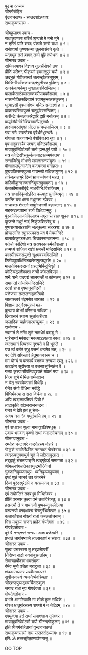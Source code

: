 पुढचा अध्याय  
श्रीगर्गसंहिता  
वृंदावनखण्ड - सप्तदशोऽध्यायः  
राधाकृष्णसंगमः -  
  
श्रीबहुलाश्व उवाच -  
राधाकृष्णस्य चरितं शृण्वतो मे मनो मुने ।  
न तृप्तिं याति शरदः पंकजे भ्रमरो यथा ॥ १ ॥  
रासेश्वर्या कृष्णपत्न्या तुलसीसेवने कृते ।  
यद्बभूव ततो ब्रह्मन् तन्मे ब्रूहि तपोधन ॥ २ ॥  
श्रीनारद उवाच -  
राधिकायाश्च विज्ञाय तुलसीसेवने तपः ।  
प्रीतिं परीक्षन् श्रीकृष्णो वृषभानुपुरं ययौ ॥ ३ ॥  
अद्‌भुतं गोपिकारूपं चलज्झंकारनूपुरम् ।  
किंकिणीघण्टिकाशब्दमंगुलीयकभूषितम् ॥ ४ ॥  
रत्नकंकणकेयूर मुक्ताहारविराजितम् ।  
बालार्कताटंकलसत्कबरीपाशकौशलम् ॥ ५ ॥  
नासामौक्तिकदिव्याभं श्यामकुन्तलसंकुलम् ।  
धृत्वाऽसौ वृषभानोश्च मन्दिरं सन्ददर्श ह ॥ ६ ॥  
प्राकारपरिखायुक्तं चतुर्द्वारसमन्वितम् ।  
करीन्द्रैः कंजलाकारैर्द्वारि द्वारि मनोहरम् ॥ ७ ॥  
वायुवेगैर्मनोवेगैश्चित्रवर्णैस्तुरंगमैः ।  
हारचामरसंयुक्तं प्रोल्लसन्मण्डपाजिरम् ॥ ८ ॥  
गवां गणैः सवत्सैश्च वृषैर्धर्मधुरन्धरैः ।  
गोपाला यत्र गायन्ते वंशीवेत्रधरा नृप ॥ ९ ॥  
वृषभानुवरस्यैवं पश्यन् मन्दिरकौशलम् ।  
मायायुवतिवेषोऽसौ ततो ह्यन्तःपुरं ययौ ॥ १० ॥  
यत्र कोटिरविस्फूर्जत्कपाटस्तम्भपंक्तयः ।  
रत्नाजिरेषु शोभन्ते ललनारत्नसंयुताः ॥ ११ ॥  
वीणातालमृदंगादीन् वादयन्त्यो मनोहराः ।  
पुष्पयष्टिसमायुक्ता गायन्त्यो राधिकागुणम् ॥ १२ ॥  
तस्मिन्नन्तःपुरे दिव्यं भ्राजच्चोपवनं महत् ।  
दाडिमीकुन्दमन्दारनिंबून्नतद्रुमावृतम् ॥ १३ ॥  
केतकीमालतीवृंदैः माधवीभिः विराजितम् ।  
तत्र राधानिकुंजोऽस्ति कल्पवृक्षसुगन्धिभृत् ॥ १४ ॥  
पतन्ति यत्र भ्रमरा मधुमत्ता नृपेश्वर ।  
गन्धाक्तः शीतलो वायुर्मन्दगामी वहत्यलम् ॥ १५ ॥  
सहस्रदलपद्मानां रजो विक्षेपयन्मुहुः ।  
पुंस्कोकिला कोकिलाश्च मयूराः सारसाः शुकाः ॥ १६ ॥  
कूजन्ते मधुरं नादं निकुंजशिखरेषु च ।  
पुष्पशय्यासहस्राणि जलकुल्याः सहस्रशः ॥ १७ ॥  
प्रोच्छलन्ति स्फुरत्स्फारा यत्र वै मेघमन्दिरे ।  
बालार्ककुण्डलधराः चित्रवस्त्राम्बराननाः ॥ १८ ॥  
वर्तन्ते कोटिशो यत्र सख्यस्तत्कर्मकौशलाः ।  
तन्मध्ये राधिका राज्ञी भ्रमन्ती मन्दिराजिरे ॥ १९ ॥  
काश्मीरपंकसंयुक्ते सूक्ष्मवस्त्रविराजिते ।  
शिरीषपुष्पक्षितिजदलैरागुल्फपूरके ॥ २० ॥  
मालतीमकरन्दानां क्षरद्‌भिर्बिन्दुभिर्वृते ।  
कोटिचंद्रप्रतीकाशा तन्वी कोमलविग्रहा ।  
शनैः शनैः पादपद्मं चालयन्ती च कोमलम् ॥ २१ ॥  
समागतां तां मणिमन्दिराजिरे  
     ददर्श राधा वृषभानुनन्दिनी ।  
यत्तेजसा तल्ललनाहृतत्विषो  
     जातास्त्वरं चंद्रमसेव तारकाः ॥ २२ ॥  
विज्ञाय तद्‌गौरवमुत्तमं मह-  
     दुत्थाय दोर्भ्यां परिरभ्य राधिका ।  
दिव्यासने स्थाप्य सुलोकरीत्या  
     जलादिकं चार्हणमारभच्छुभम् ॥ २३ ॥  
राधोवाच -  
स्वागतं ते सखि शुभे नामधेयं वदाशु मे ।  
भूरिभाग्यं ममैवाद्य भवत्याऽऽगतया स्वतः ॥ २४ ॥  
त्वत्समानं दिव्यरूपं दृश्यते न हि भूतले ।  
यत्र त्वं वर्तसे सुभ्रु पत्तनं धन्यमेव तत् ॥ २५ ॥  
वद देवि सविस्तारं हेतुमागमनस्य च ।  
मम योग्यं च यत्कार्यं वक्तव्यं तत्त्वया खलु ॥ २६ ॥  
कटाक्षेण सुदीप्त्या च वचसा सुस्मितेन वै ।  
गत्या कृत्या श्रीपतिवद्दृश्यते सांप्रतं मया ॥ २७ ॥  
नित्यं शुभे मे मिलनार्थमाव्रज  
     न चेत् स्वसंकेतमलं विधेहि ।  
येनैव संगो विधिना भवेद्धि  
     विधिर्भवत्या स सदा विधेयः ॥ २८ ॥  
अयि त्वदात्माऽतिपरं प्रियो मे  
     त्वदाकृतिः श्रीव्रजराजनन्दनः ।  
येनैव मे देवि हृतं तु चेत-  
     स्त्वय ननान्देव वधूर्दधामि तम् ॥ २९ ॥  
श्रीनारद उवाच -  
एवं राधावचः श्रुत्वा मायायुवतिवेषधृक् ।  
उवाच भगवान् कृष्णो राधां कमललोचनाम् ॥ ३० ॥  
श्रीभगवानुवाच -  
रम्भोरु नन्दनगरे नन्दगेहस्य चोत्तरे ।  
गोकुले वसतिर्मेऽस्ति नाम्नाऽहं गोपदेवता ॥ ३१ ॥  
त्वद्‌रूपगुणमाधुर्यं श्रुतं मे ललितामुखात् ।  
तद्‌द्रष्टुं चंचलापाङ्‌गि त्वद्‌गृहेऽहं समागता ॥ ३२ ॥  
श्रीमल्लवंगलतिकास्फुटमोदिनीनां  
     गुञ्जानिकुञ्जमधुप- ध्वनिकुञ्जपुञ्जम् ।  
दृष्टं श्रुतं नवनवं तव कंजनेत्रे  
     दिव्यं पुरंदरपुरेऽपि न यत्समानम् ॥ ३३ ॥  
श्रीनारद उवाच -  
एवं तयोर्मेलनं तद्‌बभूव मिथिलेश्वर ।  
प्रीतिं परस्परं कृत्वा वने तत्र विरेजतुः ॥ ३४ ॥  
हसन्त्यौ ते च गायन्त्यौ पुष्पकन्दुकलीलया ।  
पश्यन्त्यौ वनवृक्षांश्च चेरतुर्मैथिलेश्वर ॥ ३५ ॥  
कलाकौशल संपन्नां राधां कमललोचनाम् ।  
गिरा मधुरया राजन् प्राहेदं गोपदेवता ॥ ३६ ॥  
गोपदेवतोवाच -  
दूरे वै नन्दनगरं सन्ध्या जाता व्रजेश्वरि ।  
प्रभाते चागमिष्यामि त्वत्सकाशं न संशयः ॥ ३७ ॥  
श्रीनारद उवाच -  
श्रुत्वा वचस्तस्य तु तद्‌व्रजेश्वरीं  
     निक्षिप्य सद्यो नयनांबुसन्ततिम् ।  
रोमांचहर्षोद्‌गमभावसंवृता  
     रंभेव भूमौ पतिता मरुद्धता ॥ ३८ ॥  
शंकागतास्तत्र सखीगणास्त्वरं  
     सुवीजयन्त्यो व्यजनैर्व्यवस्थिताः ।  
श्रीखण्डपुष्प द्रवचर्चितांऽशुकां  
     जगाद राधां नृप गोपदेवता ॥ ३९ ॥  
गोपदेवतोवाच -  
प्रभाते आगमिष्यामि मा शोकं कुरु राधिके ।  
गोश्च भ्रातुर्गोरसस्य शपथो मे न चेदिदम् ॥ ४० ॥  
श्रीनारद उवाच -  
एवमुक्त्वा हरी राधां समाश्वास्य नृपेश्वर ।  
मायायुवतिवेषोऽसौ ययौ श्रीनन्दगोकुलम् ॥ ४१ ॥  
इति श्रीगर्गसंहितायां वृन्दावनखण्डे  
राधाकृष्णसंगमो नाम सप्तदशोऽध्यायः ॥ १७ ॥  
हरिः ॐ तत्सच्छ्रीकृष्णार्पणमस्तु ॥  
  
GO TOP

